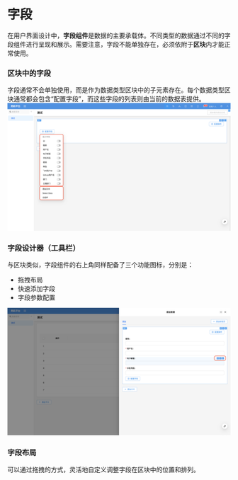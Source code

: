 # 字段

在用户界面设计中，**字段组件**是数据的主要承载体。不同类型的数据通过不同的字段组件进行呈现和展示。需要注意，字段不能单独存在，必须依附于**区块**内才能正常使用。

### 区块中的字段

字段通常不会单独使用，而是作为数据类型区块中的子元素存在。每个数据类型区块通常都会包含“配置字段”，而这些字段的列表则由当前的数据表提供。
![](../../../../../public/fields-index1.png)

### 字段设计器（工具栏）
与区块类似，字段组件的右上角同样配备了三个功能图标，分别是：

- 拖拽布局
- 快速添加字段
- 字段参数配置

![](../../../../../public/fields-index2.png)

### 字段布局

可以通过拖拽的方式，灵活地自定义调整字段在区块中的位置和排列。

<!-- TODO: 插入视频 -->

<!-- 字段组件
支持部分类型切换为其他组件。例如，`URL` 组件可以切换为 `Preview` 组件。
如果需要扩展更多的组件，可以参考[扩展字段组件]()的相关内容。 -->